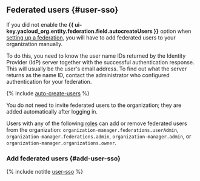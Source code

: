 ## Federated users {#user-sso}

If you did not enable the **{{ ui-key.yacloud_org.entity.federation.field.autocreateUsers }}** option when [setting up a federation](../../organization/concepts/add-federation.md#federation-usage), you will have to add federated users to your organization manually.

To do this, you need to know the user name IDs returned by the Identity Provider (IdP) server together with the successful authentication response. This will usually be the user's email address. To find out what the server returns as the name ID, contact the administrator who configured authentication for your federation.

{% include [auto-create-users](../../_includes/organization/auto-create-users.md) %}

You do not need to invite federated users to the organization; they are added automatically after logging in.

Users with any of the following [roles](../../organization/security/index.md) can add or remove federated users from the organization: `organization-manager.federations.userAdmin`, `organization-manager.federations.admin`, `organization-manager.admin`, or `organization-manager.organizations.owner`.

### Add federated users {#add-user-sso}

{% include notitle [user-sso](add-user-sso.md) %}
